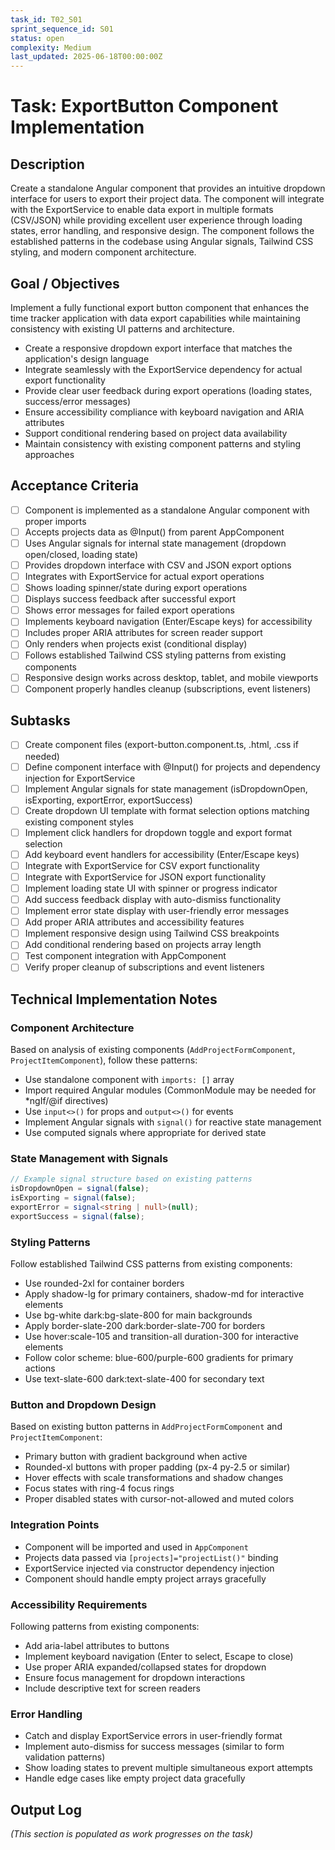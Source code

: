 ```yaml
---
task_id: T02_S01
sprint_sequence_id: S01
status: open
complexity: Medium
last_updated: 2025-06-18T00:00:00Z
---
```


# Task: ExportButton Component Implementation

## Description
Create a standalone Angular component that provides an intuitive dropdown interface for users to export their project data. The component will integrate with the ExportService to enable data export in multiple formats (CSV/JSON) while providing excellent user experience through loading states, error handling, and responsive design. The component follows the established patterns in the codebase using Angular signals, Tailwind CSS styling, and modern component architecture.

## Goal / Objectives
Implement a fully functional export button component that enhances the time tracker application with data export capabilities while maintaining consistency with existing UI patterns and architecture.

- Create a responsive dropdown export interface that matches the application's design language
- Integrate seamlessly with the ExportService dependency for actual export functionality  
- Provide clear user feedback during export operations (loading states, success/error messages)
- Ensure accessibility compliance with keyboard navigation and ARIA attributes
- Support conditional rendering based on project data availability
- Maintain consistency with existing component patterns and styling approaches

## Acceptance Criteria
- [ ] Component is implemented as a standalone Angular component with proper imports
- [ ] Accepts projects data as @Input() from parent AppComponent
- [ ] Uses Angular signals for internal state management (dropdown open/closed, loading state)
- [ ] Provides dropdown interface with CSV and JSON export options
- [ ] Integrates with ExportService for actual export operations
- [ ] Shows loading spinner/state during export operations
- [ ] Displays success feedback after successful export
- [ ] Shows error messages for failed export operations
- [ ] Implements keyboard navigation (Enter/Escape keys) for accessibility
- [ ] Includes proper ARIA attributes for screen reader support
- [ ] Only renders when projects exist (conditional display)
- [ ] Follows established Tailwind CSS styling patterns from existing components
- [ ] Responsive design works across desktop, tablet, and mobile viewports
- [ ] Component properly handles cleanup (subscriptions, event listeners)

## Subtasks
- [ ] Create component files (export-button.component.ts, .html, .css if needed)
- [ ] Define component interface with @Input() for projects and dependency injection for ExportService
- [ ] Implement Angular signals for state management (isDropdownOpen, isExporting, exportError, exportSuccess)
- [ ] Create dropdown UI template with format selection options matching existing component styles
- [ ] Implement click handlers for dropdown toggle and export format selection
- [ ] Add keyboard event handlers for accessibility (Enter/Escape keys)
- [ ] Integrate with ExportService for CSV export functionality
- [ ] Integrate with ExportService for JSON export functionality
- [ ] Implement loading state UI with spinner or progress indicator
- [ ] Add success feedback display with auto-dismiss functionality
- [ ] Implement error state display with user-friendly error messages
- [ ] Add proper ARIA attributes and accessibility features
- [ ] Implement responsive design using Tailwind CSS breakpoints
- [ ] Add conditional rendering based on projects array length
- [ ] Test component integration with AppComponent
- [ ] Verify proper cleanup of subscriptions and event listeners

## Technical Implementation Notes

### Component Architecture
Based on analysis of existing components (`AddProjectFormComponent`, `ProjectItemComponent`), follow these patterns:
- Use standalone component with `imports: []` array
- Import required Angular modules (CommonModule may be needed for *ngIf/@if directives)
- Use `input<>()` for props and `output<>()` for events
- Implement Angular signals with `signal()` for reactive state management
- Use computed signals where appropriate for derived state

### State Management with Signals
```typescript
// Example signal structure based on existing patterns
isDropdownOpen = signal(false);
isExporting = signal(false);
exportError = signal<string | null>(null);
exportSuccess = signal(false);
```

### Styling Patterns
Follow established Tailwind CSS patterns from existing components:
- Use rounded-2xl for container borders
- Apply shadow-lg for primary containers, shadow-md for interactive elements
- Use bg-white dark:bg-slate-800 for main backgrounds
- Apply border-slate-200 dark:border-slate-700 for borders
- Use hover:scale-105 and transition-all duration-300 for interactive elements
- Follow color scheme: blue-600/purple-600 gradients for primary actions
- Use text-slate-600 dark:text-slate-400 for secondary text

### Button and Dropdown Design
Based on existing button patterns in `AddProjectFormComponent` and `ProjectItemComponent`:
- Primary button with gradient background when active
- Rounded-xl buttons with proper padding (px-4 py-2.5 or similar)
- Hover effects with scale transformations and shadow changes
- Focus states with ring-4 focus rings
- Proper disabled states with cursor-not-allowed and muted colors

### Integration Points
- Component will be imported and used in `AppComponent`
- Projects data passed via `[projects]="projectList()"` binding
- ExportService injected via constructor dependency injection
- Component should handle empty project arrays gracefully

### Accessibility Requirements
Following patterns from existing components:
- Add aria-label attributes to buttons
- Implement keyboard navigation (Enter to select, Escape to close)
- Use proper ARIA expanded/collapsed states for dropdown
- Ensure focus management for dropdown interactions
- Include descriptive text for screen readers

### Error Handling
- Catch and display ExportService errors in user-friendly format
- Implement auto-dismiss for success messages (similar to form validation patterns)
- Show loading states to prevent multiple simultaneous export attempts
- Handle edge cases like empty project data gracefully

## Output Log
*(This section is populated as work progresses on the task)*